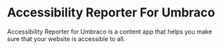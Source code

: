 # Accessibility Reporter For Umbraco

Accessibility Reporter for Umbraco is a content app that helps you make sure that your website is accessible to all.